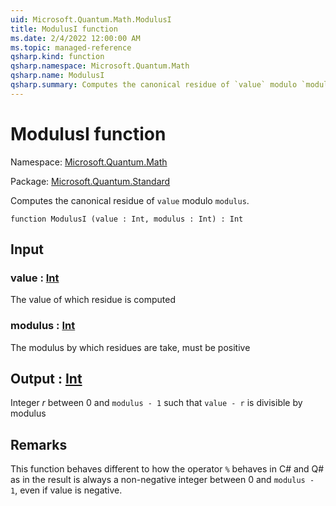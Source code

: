 ```yaml
---
uid: Microsoft.Quantum.Math.ModulusI
title: ModulusI function
ms.date: 2/4/2022 12:00:00 AM
ms.topic: managed-reference
qsharp.kind: function
qsharp.namespace: Microsoft.Quantum.Math
qsharp.name: ModulusI
qsharp.summary: Computes the canonical residue of `value` modulo `modulus`.
---
```


# ModulusI function

Namespace: [Microsoft.Quantum.Math](xref:Microsoft.Quantum.Math)

Package: [Microsoft.Quantum.Standard](https://nuget.org/packages/Microsoft.Quantum.Standard)


Computes the canonical residue of `value` modulo `modulus`.

```qsharp
function ModulusI (value : Int, modulus : Int) : Int
```


## Input

### value : [Int](xref:microsoft.quantum.qsharp.valueliterals#int-literals)

The value of which residue is computed


### modulus : [Int](xref:microsoft.quantum.qsharp.valueliterals#int-literals)

The modulus by which residues are take, must be positive



## Output : [Int](xref:microsoft.quantum.qsharp.valueliterals#int-literals)

Integer $r$ between 0 and `modulus - 1` such that `value - r` is divisible by modulus

## Remarks

This function behaves different to how the operator `%` behaves in C# and Q# as in the resultis always a non-negative integer between 0 and `modulus - 1`, even if value is negative.